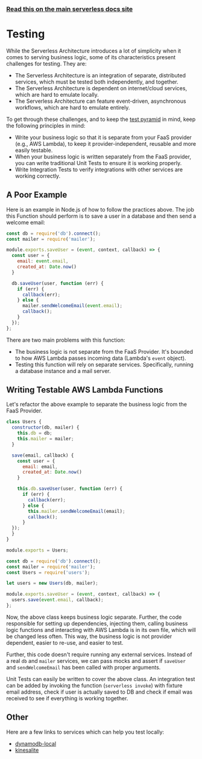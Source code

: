 <!--
title: Serverless Framework - AWS Lambda Guide - Testing
menuText: Testing
menuOrder: 9
description: Recommendations and best practices for testing AWS Lambda Functions with the Serverless Framework
layout: Doc
-->

<!-- DOCS-SITE-LINK:START automatically generated  -->
### [Read this on the main serverless docs site](https://www.serverless.com/framework/docs/providers/aws/guide/testing)
<!-- DOCS-SITE-LINK:END -->

# Testing

While the Serverless Architecture introduces a lot of simplicity when it comes to serving business logic, some of its characteristics present challenges for testing.  They are:

* The Serverless Architecture is an integration of separate, distributed services, which must be tested both independently, and together.
* The Serverless Architecture is dependent on internet/cloud services, which are hard to emulate locally.
* The Serverless Architecture can feature event-driven, asynchronous workflows, which are hard to emulate entirely.

To get through these challenges, and to keep the [test pyramid](http://martinfowler.com/bliki/TestPyramid.html) in mind, keep the following principles in mind:

* Write your business logic so that it is separate from your FaaS provider (e.g., AWS Lambda), to keep it provider-independent, reusable and more easily testable.
* When your business logic is written separately from the FaaS provider, you can write traditional Unit Tests to ensure it is working properly.
* Write Integration Tests to verify integrations with other services are working correctly.

## A Poor Example

Here is an example in Node.js of how to follow the practices above. The job this Function should perform is to save a user in a database and then send a welcome email:

```javascript
const db = require('db').connect();
const mailer = require('mailer');

module.exports.saveUser = (event, context, callback) => {
  const user = {
    email: event.email,
    created_at: Date.now()
  }

  db.saveUser(user, function (err) {
    if (err) {
      callback(err);
    } else {
      mailer.sendWelcomeEmail(event.email);
      callback();
    }
  });
};
```

There are two main problems with this function:

* The business logic is not separate from the FaaS Provider.  It's bounded to how AWS Lambda passes incoming data (Lambda's `event` object).
* Testing this function will rely on separate services.  Specifically, running a database instance and a mail server.

## Writing Testable AWS Lambda Functions

Let's refactor the above example to separate the business logic from the FaaS Provider.

```javascript
class Users {
  constructor(db, mailer) {
    this.db = db;
    this.mailer = mailer;
  }

  save(email, callback) {
    const user = {
      email: email,
      created_at: Date.now()
    }

    this.db.saveUser(user, function (err) {
      if (err) {
        callback(err);
      } else {
        this.mailer.sendWelcomeEmail(email);
        callback();
      }
  });
  }
}

module.exports = Users;
```

```javascript
const db = require('db').connect();
const mailer = require('mailer');
const Users = require('users');

let users = new Users(db, mailer);

module.exports.saveUser = (event, context, callback) => {
  users.save(event.email, callback);
};
```

Now, the above class keeps business logic separate.  Further, the code responsible for setting up dependencies, injecting them, calling business logic functions and interacting with AWS Lambda is in its own file, which will be changed less often.  This way, the business logic is not provider dependent, easier to re-use, and easier to test.

Further, this code doesn't require running any external services.  Instead of a real `db` and `mailer` services, we can pass mocks and assert if `saveUser` and `sendWelcomeEmail` has been called with proper arguments.

Unit Tests can easily be written to cover the above class.  An integration test can be added by invoking the function (`serverless invoke`) with fixture email address, check if user is actually saved to DB and check if email was received to see if everything is working together.

## Other

Here are a few links to services which can help you test locally:
* [dynamodb-local](http://docs.aws.amazon.com/amazondynamodb/latest/developerguide/DynamoDBLocal.html)
* [kinesalite](https://github.com/mhart/kinesalite)
